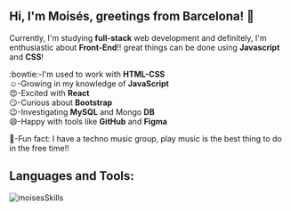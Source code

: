 ## Hi, I'm Moisés, greetings from Barcelona! :wave:

Currently, I'm studying **full-stack** web development and definitely, I'm enthusiastic about **Front-End**!! great things can be done using **Javascript** and **CSS**!

:bowtie:-I'm used to work with **HTML-CSS**<br>
:relaxed:-Growing in my knowledge of **JavaScript**<br>
:heart_eyes:-Excited with **React**<br>
:smirk:-Curious about **Bootstrap**<br>
:wink:-Investigating **MySQL** and Mongo **DB**<br>
:smile:-Happy with tools like **GitHub** and **Figma**<br>

:musical_keyboard:-Fun fact: I have a techno music group, play music is the best thing to do in the free time!!
<br>
## Languages and Tools:

<img src="https://raw.githubusercontent.com/moisesmena/moisesmena/master/moisesTools.png" alt="moisesSkills">

<br />
